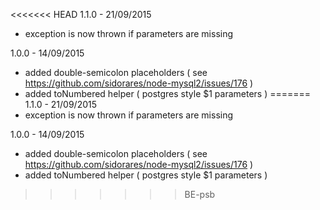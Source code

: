 <<<<<<< HEAD
1.1.0 - 21/09/2015
  - exception is now thrown if parameters are missing

1.0.0 - 14/09/2015
  - added double-semicolon placeholders ( see https://github.com/sidorares/node-mysql2/issues/176 )
  - added toNumbered helper ( postgres style $1 parameters )
=======
1.1.0 - 21/09/2015
  - exception is now thrown if parameters are missing

1.0.0 - 14/09/2015
  - added double-semicolon placeholders ( see https://github.com/sidorares/node-mysql2/issues/176 )
  - added toNumbered helper ( postgres style $1 parameters )
>>>>>>> BE-psb
